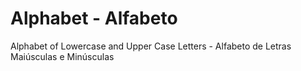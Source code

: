 # Alphabet - Alfabeto
Alphabet of Lowercase and Upper Case Letters - Alfabeto de Letras Maiúsculas e Minúsculas
